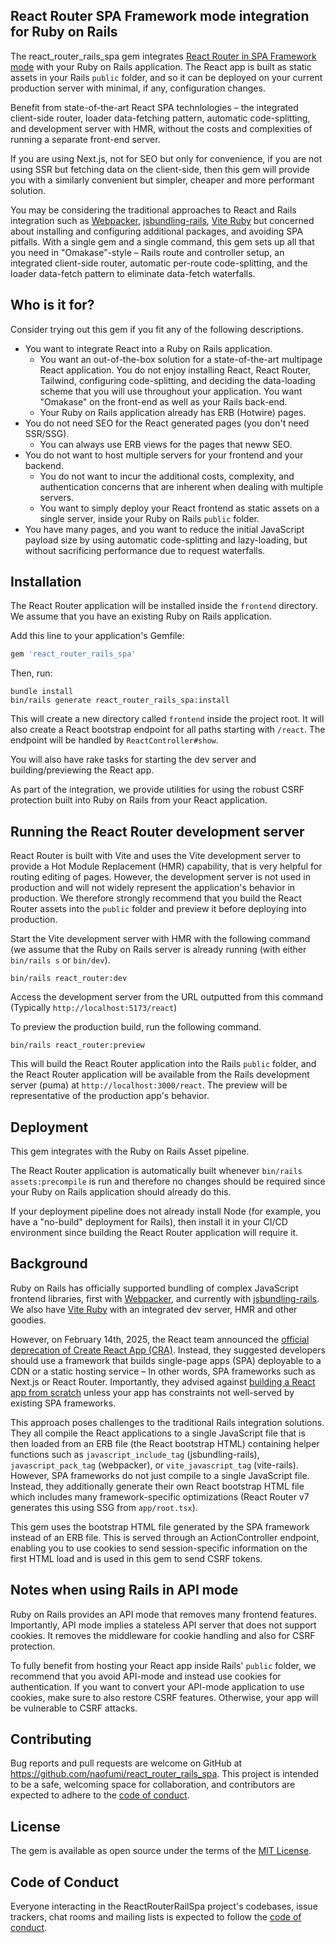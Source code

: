 ## React Router SPA Framework mode integration for Ruby on Rails

The react_router_rails_spa gem integrates [React Router in SPA Framework mode](https://reactrouter.com/how-to/spa) with your Ruby on Rails application.
The React app is built as static assets in your Rails `public` folder, and so it can be deployed on your current production server with minimal, if any, configuration changes.

Benefit from state-of-the-art React SPA technlologies –
the integrated client-side router, loader data-fetching pattern,
automatic code-splitting, and development server with HMR,
without the costs and complexities of running a separate front-end server.

If you are using Next.js, not for SEO
but only for convenience,
if you are not using SSR but fetching data on the client-side,
then this gem will provide you with a similarly convenient but simpler, cheaper and more performant solution.

 You may be considering the traditional approaches to React and Rails integration such as [Webpacker](https://github.com/rails/webpacker),
[jsbundling-rails](https://github.com/rails/jsbundling-rails), [Vite Ruby](https://github.com/ElMassimo/vite_ruby)
but concerned about installing and configuring additional packages, and avoiding SPA pitfalls.
With a single gem and a single command, this gem sets up all that you need in  "Omakase"-style – Rails route and controller setup, an integrated client-side router, automatic per-route code-splitting, and the loader data-fetch pattern to eliminate data-fetch waterfalls.

## Who is it for?

Consider trying out this gem if you fit any of the following descriptions.

- You want to integrate React into a Ruby on Rails application.
  - You want an out-of-the-box solution for a state-of-the-art multipage React application. You do not enjoy installing React, React Router, Tailwind, configuring code-splitting, and deciding the data-loading scheme that you will use throughout your application. You want "Omakase" on the front-end as well as your Rails back-end. 
  - Your Ruby on Rails application already has ERB (Hotwire)  pages.
- You do not need SEO for the React generated pages (you don't need SSR/SSG).
  - You can always use ERB views for the pages that neww SEO.
- You do not want to host multiple servers for your frontend and your backend.
  - You do not want to incur the additional costs, complexity, and authentication concerns that are inherent when dealing with multiple servers.
  - You want to simply deploy your React frontend as static assets on a single server, inside your Ruby on Rails `public` folder.
- You have many pages, and you want to reduce the initial JavaScript payload size by using automatic code-splitting and lazy-loading, but without sacrificing performance due to request waterfalls.

## Installation

The React Router application will be installed inside the `frontend` directory. We assume that you have an existing Ruby on Rails application.

Add this line to your application's Gemfile:

```ruby
gem 'react_router_rails_spa'
```

Then, run:

```shell
bundle install
bin/rails generate react_router_rails_spa:install
```

This will create a new directory called `frontend` inside the project root.
It will also create a React bootstrap endpoint for all paths starting with `/react`.
The endpoint will be handled by `ReactController#show`.

You will also have rake tasks for starting the dev server and building/previewing the React app.

As part of the integration, we provide utilities for using the robust CSRF protection built into Ruby on Rails from your React application.

## Running the React Router development server

React Router is built with Vite and uses the Vite development server to provide a Hot Module Replacement (HMR) capability, that is very helpful for routing editing of pages.
However, the development server is not used in production and will not widely represent the application's behavior in production.
We therefore strongly recommend that you build the React Router assets into the `public` folder and preview it before deploying into production. 

Start the Vite development server with HMR with the following command (we assume that the Ruby on Rails server is already running (with either `bin/rails s` or `bin/dev`).

```shell
bin/rails react_router:dev
```

Access the development server from the URL outputted from this command (Typically `http://localhost:5173/react`)

To preview the production build, run the following command.
```shell
bin/rails react_router:preview
```

This will build the React Router application into the Rails `public` folder, and the React Router application will be available from the Rails development server (puma) at `http://localhost:3000/react`.
The preview will be representative of the production app's behavior.

## Deployment

This gem integrates with the Ruby on Rails Asset pipeline.

The React Router application is automatically built whenever `bin/rails assets:precompile` is run
and therefore no changes should be required since your Ruby on Rails application should already do this.

If your deployment pipeline does not already install Node (for example, you have a "no-build" deployment for Rails),
then install it in your CI/CD environment since building the React Router application will require it.

## Background

Ruby on Rails has officially supported bundling of complex JavaScript frontend libraries,
first with [Webpacker](https://github.com/rails/webpacker),
and currently with [jsbundling-rails](https://github.com/rails/jsbundling-rails).
We also have [Vite Ruby](https://github.com/ElMassimo/vite_ruby) with an integrated dev server, HMR and other goodies.

However, on February 14th, 2025,
the React team announced the [official deprecation of Create React App (CRA)](https://react.dev/blog/2025/02/14/sunsetting-create-react-app).
Instead, they suggested developers should use a framework that builds single-page apps
(SPA) deployable to a CDN or a static hosting service –
In other words, SPA frameworks such as Next.js or React Router.
Importantly,
they advised
against [building a React app from scratch](https://react.dev/learn/build-a-react-app-from-scratch)
unless your app has constraints not well-served by existing SPA frameworks.

This approach poses challenges to the traditional Rails integration solutions.
They all compile the React applications to a single JavaScript file
that is then loaded from an ERB file (the React bootstrap HTML) containing helper functions such as
`javascript_include_tag` (jsbundling-rails), `javascript_pack_tag` (webpacker), or `vite_javascript_tag` (vite-rails).
However, SPA frameworks do not just compile to a single JavaScript file.
Instead,
they additionally generate their own React bootstrap HTML file which includes many framework-specific optimizations
(React Router v7 generates this using SSG from `app/root.tsx`).

This gem uses the bootstrap HTML file
generated by the SPA framework instead of an ERB file.
This is served through an ActionController endpoint,
enabling you to use cookies to send session-specific information on the first HTML load
and is used in this gem to send CSRF tokens.

## Notes when using Rails in API mode

Ruby on Rails provides an API mode that removes many frontend features.
Importantly, API mode implies a stateless API server that does not support cookies.
It removes the middleware for cookie handling and also for CSRF protection.

To fully benefit from hosting your React app inside Rails' `public` folder, we recommend that you avoid API-mode and instead use cookies for authentication.
If you want to convert your API-mode application to use cookies, make sure to also restore CSRF features.
Otherwise, your app will be vulnerable to CSRF attacks.

## Contributing

Bug reports and pull requests are welcome on GitHub at https://github.com/naofumi/react_router_rails_spa. This project is intended to be a safe, welcoming space for collaboration, and contributors are expected to adhere to the [code of conduct](https://github.com/naofumi/react_router_rails_spa/blob/main/CODE_OF_CONDUCT.md).

## License

The gem is available as open source under the terms of the [MIT License](https://opensource.org/licenses/MIT).

## Code of Conduct

Everyone interacting in the ReactRouterRailSpa project's codebases, issue trackers, chat rooms and mailing lists is expected to follow the [code of conduct](https://github.com/naofumi/react_router_rails_spa/blob/main/CODE_OF_CONDUCT.md).

